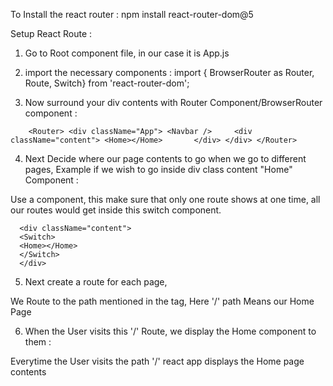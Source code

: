 
To Install the react router : npm install react-router-dom@5

Setup React Route :

1. Go to Root component file, in our case it is App.js

2. import the necessary components  : import { BrowserRouter as Router, Route, Switch} from 'react-router-dom';

3. Now surround your div contents with Router Component/BrowserRouter component : 

`    <Router>
    <div className="App">
      <Navbar />    
      <div className="content">
      <Home></Home>      
      </div>
    </div>
    </Router>`


4. Next Decide where our page contents to go when we go to different pages, Example if we wish to go inside div class content "Home" Component :

      <div className="content">
      <Home></Home>      
      </div>

Use a <Switch></Switch> component, this make sure that only one route shows at one time, all our routes would get inside this switch component.

      <div className="content">
      <Switch>
      <Home></Home>   
      </Switch>   
      </div>

5. Next create a route for each page, 

      <div className="content">
      <Switch>
        <Route path='/'> 
      </Route> 
      </Switch>   
      </div>

We Route to the path mentioned in the tag, Here '/' path Means our Home Page

6. When the User visits this '/' Route, we display the Home component to them : 

  <div className="content">
  <Switch>
      <Route path='/'>
      <Home></Home>  
      </Route>   
  </Switch>   
  </div>

Everytime the User visits the path '/' react app displays the Home page contents
